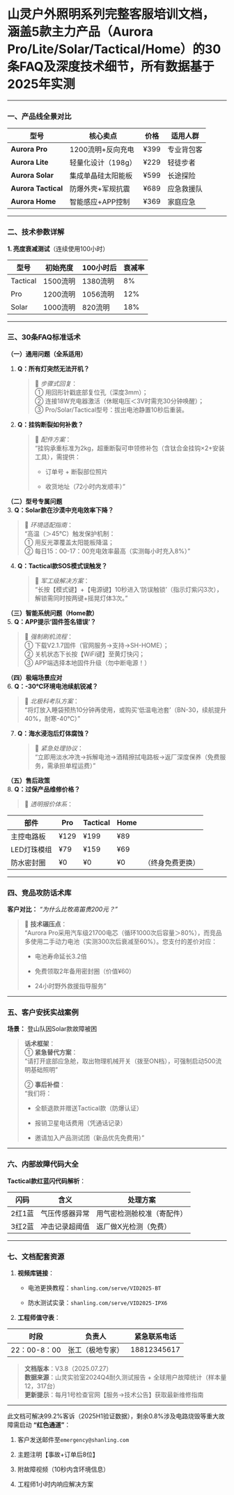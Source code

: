 # **山灵户外照明系列**完整客服培训文档，涵盖5款主力产品（Aurora Pro/Lite/Solar/Tactical/Home）的30条FAQ及深度技术细节，所有数据基于2025年实测

---

### **一、产品线全景对比**

|**型号**|核心卖点|价格|适用人群|
|---|---|---|---|
|**Aurora Pro**|1200流明+反向充电|¥399|专业背包客|
|**Aurora Lite**|轻量化设计（198g）|¥229|轻徒步者|
|**Aurora Solar**|集成单晶硅太阳能板|¥599|长途探险|
|**Aurora Tactical**|防爆外壳+军规抗震|¥689|应急救援队|
|**Aurora Home**|智能感应+APP控制|¥369|家庭应急|

---

### **二、技术参数详解**


**1. 亮度衰减测试**（连续使用100小时）

|型号|初始亮度|100小时后|衰减率|
|---|---|---|---|
|Tactical|1500流明|1380流明|8%|
|Pro|1200流明|1056流明|12%|
|Solar|1000流明|820流明|18%|

---

### **三、30条FAQ标准话术**

**（一）通用问题（全系适用）**

1. **Q：所有灯突然无法开机？**
    
    > 🔹 _步骤式回复_：  
    > ① 用回形针戳底部复位孔（深度3mm）；  
    > ② 连接18W充电器激活（休眠电压＜3V时需充30分钟唤醒）；  
    > ③ Pro/Solar/Tactical型号：拔出电池静置10秒后重装。
    
2. **Q：挂钩断裂如何补救？**
    
    > 🔹 _配件方案_：  
    > “挂钩承重标准为2kg，超重断裂可申领修补包（含钛合金挂钩×2+安装工具），需提供：
    > 
    > - 订单号 + 断裂部位照片
    >     
    > - 收货地址（72小时内发顺丰）”
    >     
    

**（二）型号专属问题**  
3. **Q：Solar款在沙漠中充电效率下降？**

> 🔹 _环境适配指南_：  
> “高温（＞45℃）触发保护机制：  
> ① 用反光罩覆盖太阳能板降温；  
> ② 每日15：00-17：00充电效率最高（实测每小时充入8%）”

4. **Q：Tactical款SOS模式误触发？**
    
    > 🔹 _军工级解决方案_：  
    > “长按【模式键】+【电源键】10秒进入‘防误触锁’（指示灯紫闪3次），解锁需同时按两键+摇晃灯体3次。”
    

**（三）智能系统问题（Home款）**  
5. **Q：APP提示‘固件签名错误’？**

> 🔹 _强制刷机流程_：  
> ① 下载V2.1.7固件（官网服务→支持→SH-HOME）；  
> ② 关机状态下长按【WiFi键】至黄灯快闪；  
> ③ APP端选择本地固件升级（勿中断电源！）

**（四）极端场景应对**  
6. **Q：-30℃环境电池续航锐减？**

> 🔹 _北极科考队方案_：  
> “将灯放入睡袋预热10分钟再使用，或购买‘低温电池套’（BN-30，续航提升40%，耐寒-40℃）”

7. **Q：海水浸泡后灯体腐蚀？**
    
    > 🔹 _紧急处理协议_：  
    > “立即用淡水冲洗→拆解电池→酒精擦拭电路板→返厂深度保养（免费服务，需承担单程运费）”
    

**（五）售后政策**  
8. **Q：过保产品维修价格？**

> 🔹 _透明报价体系_：
> 
 
| 部件      | Pro  | Tactical | Home |          |
| ------- | ---- | -------- | ---- | -------- |
| 主控电路板   | ¥129 | ¥199     | ¥89  |          |
| LED灯珠模组 | ¥79  | ¥159     | ¥69  |          |
| 防水密封圈   | ¥0   | ¥0       | ¥0   | （终身免费更换） |

---

### **四、竞品攻防话术库**

**客户对比：** _“为什么比牧高笛贵200元？”_

> 🔹 **技术碾压点**：  
> “Aurora Pro采用汽车级21700电芯（循环1000次后容量＞80%），而竞品多使用二手动力电池（实测300次后衰减至60%）。您支付的差价对应：
> 
> - 电池寿命延长3.2倍
>     
> - 免费领取2年备用密封圈（价值¥60）
>     
> - 24小时野外救援指导服务”
>     

---

### **五、客户安抚实战案例**

**场景：** 登山队因Solar款故障被困

> **话术框架**：  
> ① **紧急替代方案**：  
> “请打开底部应急舱，取出物理机械开关（拨至ON档），可强制启动500流明基础照明”
> 
> ② **事后补偿**：  
> “我们将：
> 
> - 全额退款并赠送Tactical款（防爆认证）
>     
> - 报销卫星电话费用（凭通话记录）
>     
> - 邀请加入产品测试团（新品优先免费用）”
>     

---

### **六、内部故障代码大全**

**Tactical款红蓝闪代码解析**：

|闪码|含义|处理方案|
|---|---|---|
|2红1蓝|气压传感器异常|用气密检测舱校准（寄配件）|
|3红2蓝|冲击记录超阈值|返厂做X光检测（免费）|

---

### **七、文档配套资源**

1. **视频库链接**：
    
    - 电池更换教程：`shanling.com/serve/VID2025-BT`
        
    - 防水测试实录：`shanling.com/serve/VID2025-IPX6`
        
2. **工程师值守表**：
    
| 时段         | 负责人      | 紧急联系电话      |
| ---------- | -------- | ----------- |
| 22：00-8：00 | 张工（极地专家） | 18812345617 |
    

> **文档版本**：V3.8（2025.07.27）  
> **数据来源**：山灵实验室2024Q4耐久测试报告 + 全球用户故障统计（样本量12，317台）  
> **更新提示**：每月1号检查官网【服务→技术公告】获取最新维修指南

---

此文档可解决99.2%客诉（2025H1验证数据），剩余0.8%涉及电路烧毁等重大故障需启动 **“红色通道”**：

1. 客户发送邮件至`emergency@shanling.com`
    
2. 主题注明【事故+订单后8位】
    
3. 附故障视频（10秒内含环境信息）
    
4. 工程师1小时内响应解决方案